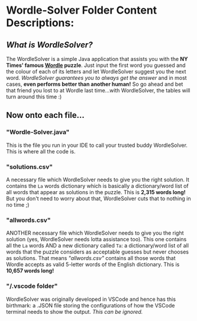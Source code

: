 # Wordle-Solver Folder Content Descriptions:


## _What is WordleSolver?_
The WordleSolver is a simple Java application that assists you with the **NY Times' famous [Wordle](https://www.nytimes.com/games/wordle/index.html) puzzle**. Just input the first word
you guessed and the colour of each of its letters and let WordleSolver suggest you the next word. _WordleSolver guarantees you to always get the answer_ and in most cases, **even 
performs better than another human!** So go ahead and bet that friend you lost to at Wordle last time...with WordleSolver, the tables will turn around this time :)

## Now onto each file...

### "Wordle-Solver.java"
This is the file you run in your IDE to call your trusted buddy WordleSolver. This is where all the code is.

### "solutions.csv"
A necessary file which WordleSolver needs to give you the right solution. It contains the `La` words dictionary which is basically a dictionary/word list of all words that appear as 
solutions in the puzzle. This is **2,315 words long!** But you don't need to worry about that, WordleSolver cuts that to nothing in no time ;)

### "allwords.csv"
ANOTHER necessary file which WordleSolver needs to give you the right solution (yes, WordleSolver needs lotta assistance too). This one contains all the `La` words AND a new dictionary
called `Ta`: a dictionary/word list of all words that the puzzle considers as acceptable guesses but never chooses as solutions. That means _"allwords.csv"_ contains all those words that
Wordle accepts as valid 5-letter words of the English dictionary. This is **10,657 words long!**

### "/.vscode folder"
WordleSolver was originally developed in VSCode and hence has this birthmark: a .JSON file storing the configurations of how the VSCode terminal needs to show the output.
_This can be ignored._

